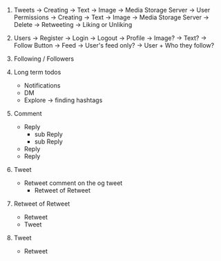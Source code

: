 1. Tweets
    -> Creating
        -> Text
        -> Image -> Media Storage Server
    -> User Permissions
        -> Creating
            -> Text
            -> Image -> Media Storage Server
        -> Delete
        -> Retweeting
        -> Liking or Unliking

2. Users
   -> Register
   -> Login
   -> Logout
   -> Profile
        -> Image?
        -> Text?
        -> Follow Button
   -> Feed
        -> User's feed only?
        -> User + Who they follow?

3. Following / Followers

4. Long term todos
   - Notifications
   - DM
   - Explore -> finding hashtags

5. Comment
   - Reply
      - sub Reply
      - sub Reply
   - Reply
   - Reply

6. Tweet
   - Retweet comment on the og tweet
       - Retweet of Retweet

7. Retweet of Retweet
   - Retweet
   - Tweet

8. Tweet
   - Retweet